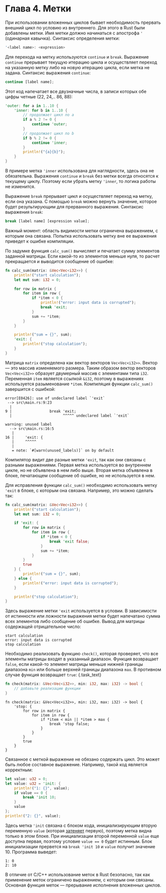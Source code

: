 # Глава 4. Метки

При использовании вложенных циклов бывает необходимость прервать внешний цикл по условию из внутреннего. Для этого в Rust были добавлены метки. Имя метки должно начинаться с апострофа `'` (одинарная кавычка). Синтаксис определения метки:

```rust
'<label name>: <expression>
```

Для перехода на метку используются `continue` и `break`. Выражение `continue` прерывает текущую итерацию цикла и осуществляет переход на указанную метку либо на новую итерацию цикла, если метка не задана. Синтаксис выражения `continue`:

```rust
continue [label name];
```

Этот код напечатает все двузначные числа, в записи которых обе цифры четные (22, 24,.. 86, 88):

```rust
'outer: for a in 1..10 {
    'inner: for b in 1..10 {
        // продолжает цикл по a
        if a % 2 != 0 {
            continue 'outer;
        }
        // продолжает цикл по b
        if b % 2 != 0 {
            continue 'inner;
        }
        println!("{a}{b}");
    }
}
```

В примере метка `'inner` использована для наглядности, здесь она не обязательна. Выражения `continue` и `break` без метки всегда относятся к текущему циклу. Поэтому если убрать метку `'inner`, то логика работы не изменится.


Выражение `break` прерывает цикл и осуществляет переход на метку, если она указана. С помощью `break` можно вернуть значение, которое будет результирующим для прерванного выражения. Синтаксис выражения `break`:

```rust
break [label name] [expression value];
```

Важный момент: область видимости метки ограничена выражением, с которым она связана. Попытка использовать метку вне ее выражения приведет к ошибке компиляции.

По задумке функция `calc_sum()` вычисляет и печатает сумму элементов заданной матрицы. Если какой-то из элементов меньше нуля, то расчет прекращается и выводится сообщение об ошибке:

```rust
fn calc_sum(matrix: &Vec<Vec<i32>>) {
    println!("start calculation");
    let mut sum: i32 = 0;

    for row in matrix {
        for item in row {
            if *item < 0 {
                println!("error: input data is corrupted");
                break 'exit;
            }
            sum += *item;
        }
    }

    println!("sum = {}", sum);
    'exit: {
        println!("stop calculation");
    }
}
```

Матрица `matrix` определена как вектор векторов `Vec<Vec<i32>>`. Вектор — это массив изменяемого размера. Таким образом вектор векторов `Vec<Vec<i32>>` образует двумерный массив с элементами типа `i32`. Переменная `item` является ссылкой `&i32`, поэтому в выражениях используется разыменование `*item`. Компиляция функции `calc_sum()` завершится с ошибкой:

```
error[E0426]: use of undeclared label `'exit`
 --> src\main.rs:9:23
  |
9 |                 break 'exit;
  |                       ^^^^^ undeclared label `'exit`

warning: unused label
  --> src\main.rs:16:5
   |
16 |     'exit: {
   |     ^^^^^
   |
   = note: `#[warn(unused_labels)]` on by default
```

Компилятор видит две разные метки `'exit`, так как они связаны c разными выражениями. Первая метка используется во внутреннем цикле, но не объявлена в нем либо выше. Вторая метка объявлена в блоке, печатающем сообщение об ошибке, но не используется в нем.


Для исправления функции `calc_sum()` необходимо использовать метку `'exit` в блоке, с которым она связана. Например, это можно сделать так:

```rust
fn calc_sum(matrix: &Vec<Vec<i32>>) {
    println!("start calculation");
    let mut sum: i32 = 0;

    if 'exit: {
        for row in matrix {
            for item in row {
                if *item < 0 {
                    break 'exit false;
                }
                sum += *item;
            }
        }
        true
    } {
        println!("sum = {}", sum);
    } else {
        println!("error: input data is corrupted");
    }

    println!("stop calculation");
}
```

Здесь выражение метки `'exit` используется в условии. В зависимости от истинности или ложности выражения метки будет напечатано сумма всех элементов либо сообщение об ошибке. Вывод для матрицы содержащей отрицательное число:

```
start calculation
error: input data is corrupted
stop calculation
```


Необходимо реализовать функцию `check()`, которая проверяет, что все элементы матрицы входят в указанный диапазон. Функция возвращает `false`, если какой-то элемент матрицы меньше нижней границы диапазона `min` или больше верхней границы диапазона `max`. В противном случае функция возвращает `true`: {.task_text}

```rust {.task_source #rust_chapter_0040_task_0010}
fn check(matrix: &Vec<Vec<i32>>, min: i32, max: i32) -> bool {
    // добавьте реализацию функции
}
```
``` {.task_hint}
fn check(matrix: &Vec<Vec<i32>>, min: i32, max: i32) -> bool {
    'stop: {
        for row in matrix {
            for item in row {
                if *item < min || *item > max {
                    break 'stop false;
                }
            }
        }
        true
    }
}
```


Cвязанное с меткой выражение не обязано содержать цикл. Это может быть любое составное выражение. Например, такой код является корректным:

```rust
let value: u32 = 0;
let value: u32 = 'init: {
    println!("1: {}", value);
    if value == 0 {
        break 'init 10;
    }
    value
};
println!("2: {}", value);
```

Здесь метка `'init` связана с блоком кода, инициализирующим вторую переменную `value` (которая [затеняет](/courses/rust/chapters/rust_chapter_0020#block-shadowing) первую), поэтому метка видна только в этом блоке. При инициализации второй переменной `value` еще доступна первая, поэтому условие `value == 0` будет истинным. Блок инициализации прервется на `break 'init 10` и `value` получит значение 10. Программа выведет:

```
1: 0
2: 10
```

В отличие от C/C++ использование меток в Rust безопасно, так как применение меток ограничено выражением, с которым они связаны. Основная функция меток — прерывание исполнения вложенных циклов.
